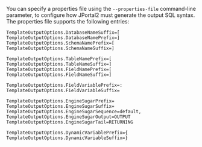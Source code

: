 You can specify a properties file using the `--properties-file` command-line parameter, to configure how
JPortal2 must generate the output SQL syntax. The properties file supports the following entries:

```properties
TemplateOutputOptions.DatabaseNameSuffix=[
TemplateOutputOptions.DatabaseNamePrefix=]
TemplateOutputOptions.SchemaNamePrefix=[
TemplateOutputOptions.SchemaNameSuffix=]

TemplateOutputOptions.TableNamePrefix=[
TemplateOutputOptions.TableNameSuffix=]
TemplateOutputOptions.FieldNamePrefix=[
TemplateOutputOptions.FieldNameSuffix=]

TemplateOutputOptions.FieldVariablePrefix=:
TemplateOutputOptions.FieldVariableSuffix=

TemplateOutputOptions.EngineSugarPrefix=
TemplateOutputOptions.EngineSugarSuffix=
TemplateOutputOptions.EngineSugarSequence=default,
TemplateOutputOptions.EngineSugarOutput=OUTPUT
TemplateOutputOptions.EngineSugarTail=RETURNING

TemplateOutputOptions.DynamicVariablePrefix={
TemplateOutputOptions.DynamicVariableSuffix=}
```
